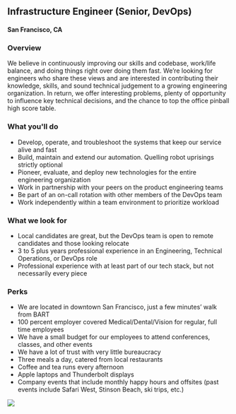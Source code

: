 ## Infrastructure Engineer (Senior, DevOps)
#### San Francisco, CA

### Overview
We believe in continuously improving our skills and codebase, work/life balance, and doing things right over doing them fast. We’re looking for engineers who share these views and are interested in contributing their knowledge, skills, and sound technical judgement to a growing engineering organization. In return, we offer interesting problems, plenty of opportunity to influence key technical decisions, and the chance to top the office pinball high score table.

### What you'll do
+	Develop, operate, and troubleshoot the systems that keep our service alive and fast
+	Build, maintain and extend our automation. Quelling robot uprisings strictly optional
+	Pioneer, evaluate, and deploy new technologies for the entire engineering organization
+	Work in partnership with your peers on the product engineering teams
+	Be part of an on-call rotation with other members of the DevOps team
+	Work independently within a team environment to prioritize workload

### What we look for
+	Local candidates are great, but the DevOps team is open to remote candidates and those looking relocate
+	3 to 5 plus years professional experience in an Engineering, Technical Operations, or DevOps role
+	Professional experience with at least part of our tech stack, but not necessarily every piece

### Perks
+	We are located in downtown San Francisco, just a few minutes’ walk from BART
+	100 percent employer covered Medical/Dental/Vision for regular, full time employees
+	We have a small budget for our employees to attend conferences, classes, and other events
+	We have a lot of trust with very little bureaucracy
+	Three meals a day, catered from local restaurants
+	Coffee and tea runs every afternoon
+	Apple laptops and Thunderbolt displays
+	Company events that include monthly happy hours and offsites (past events include Safari West, Stinson Beach, ski trips, etc.)


[<img src='https://dabuttonfactory.com/button.png?t=Apply&f=Calibri-Bold&ts=24&tc=fff&tshs=1&tshc=000&hp=20&vp=8&c=5&bgt=gradient&bgc=3d85c6&ebgc=073763'>](https://letsrockit.co/users/auth/github?job_id=u2nyawjk-infrastructure-engineer-senior)
